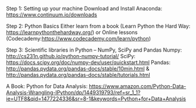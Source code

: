 Step 1: Setting up your machine
Download and Install Anaconda: https://www.continuum.io/downloads

Step 2: Python Basics
Either learn from a book (Learn Python the Hard Way: https://learnpythonthehardway.org/)
or Online lessons (Codecademy:https://www.codecademy.com/learn/python)

Step 3: Scientific libraries in Python – NumPy, SciPy and Pandas
Numpy: http://cs231n.github.io/python-numpy-tutorial/
SciPy: https://docs.scipy.org/doc/numpy-dev/user/quickstart.html
Pandas: http://pandas.pydata.org/pandas-docs/stable/10min.html & http://pandas.pydata.org/pandas-docs/stable/tutorials.html

A Book: Python for Data Analysis: 
https://www.amazon.com/Python-Data-Analysis-Wrangling-IPython/dp/1449319793/ref=sr_1_1?ie=UTF8&qid=1477224336&sr=8-1&keywords=Python+for+Data+Analysis
